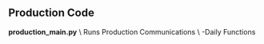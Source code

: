 ## Production Code
<b>production_main.py</b> \\
Runs Production Communications \\
-Daily Functions

